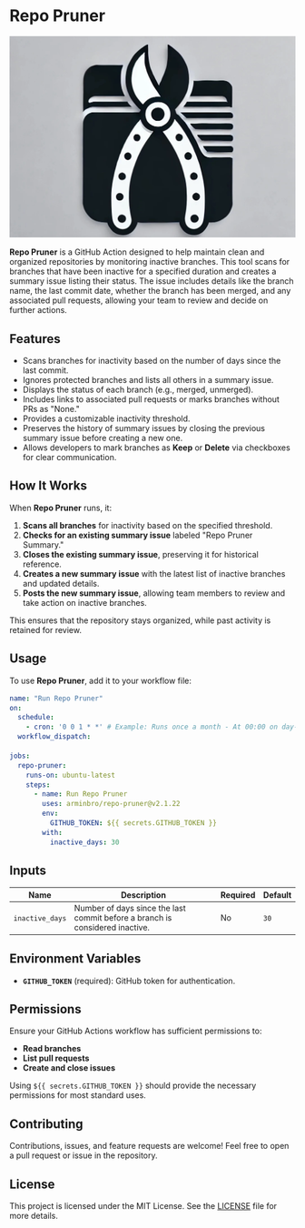 # Repo Pruner

<p align="center">
  <img alt="Repo Pruner" src="https://raw.githubusercontent.com/arminbro/repo-pruner/master/docs/assets/repo-pruner.webp"/>
</p>

**Repo Pruner** is a GitHub Action designed to help maintain clean and organized repositories by monitoring inactive branches. This tool scans for branches that have been inactive for a specified duration and creates a summary issue listing their status. The issue includes details like the branch name, the last commit date, whether the branch has been merged, and any associated pull requests, allowing your team to review and decide on further actions.

## Features
- Scans branches for inactivity based on the number of days since the last commit.
- Ignores protected branches and lists all others in a summary issue.
- Displays the status of each branch (e.g., merged, unmerged).
- Includes links to associated pull requests or marks branches without PRs as "None."
- Provides a customizable inactivity threshold.
- Preserves the history of summary issues by closing the previous summary issue before creating a new one.
- Allows developers to mark branches as **Keep** or **Delete** via checkboxes for clear communication.

## How It Works
When **Repo Pruner** runs, it:
1. **Scans all branches** for inactivity based on the specified threshold.
2. **Checks for an existing summary issue** labeled "Repo Pruner Summary."
3. **Closes the existing summary issue**, preserving it for historical reference.
4. **Creates a new summary issue** with the latest list of inactive branches and updated details.
5. **Posts the new summary issue**, allowing team members to review and take action on inactive branches.

This ensures that the repository stays organized, while past activity is retained for review.

## Usage
To use **Repo Pruner**, add it to your workflow file:

```yaml
name: "Run Repo Pruner"
on:
  schedule:
    - cron: '0 0 1 * *' # Example: Runs once a month - At 00:00 on day-of-month 1.
  workflow_dispatch:

jobs:
  repo-pruner:
    runs-on: ubuntu-latest
    steps:
      - name: Run Repo Pruner
        uses: arminbro/repo-pruner@v2.1.22
        env:
          GITHUB_TOKEN: ${{ secrets.GITHUB_TOKEN }}
        with:
          inactive_days: 30
```

## Inputs

| Name            | Description                                                                                          | Required | Default     |
|-----------------|------------------------------------------------------------------------------------------------------|----------|-------------|
| `inactive_days` | Number of days since the last commit before a branch is considered inactive.                         | No       | `30`        |

## Environment Variables
- **`GITHUB_TOKEN`** (required): GitHub token for authentication.

## Permissions
Ensure your GitHub Actions workflow has sufficient permissions to:
- **Read branches**
- **List pull requests**
- **Create and close issues**

Using `${{ secrets.GITHUB_TOKEN }}` should provide the necessary permissions for most standard uses.

## Contributing
Contributions, issues, and feature requests are welcome! Feel free to open a pull request or issue in the repository.

## License
This project is licensed under the MIT License. See the [LICENSE](https://github.com/arminbro/repo-pruner/blob/master/LICENSE) file for more details.
